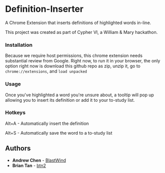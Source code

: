 # Definition-Inserter
A Chrome Extension that inserts definitions of highlighted words in-line.

This project was created as part of Cypher VI, a William & Mary hackathon. 

### Installation 
Because we require host permissions, this chrome extension needs substantial review from Google. Right now, to run it in your browser, the only option right now is download this github repo as zip, unzip it, go to `chrome://extensions`,  and `load unpacked` 

### Usage
Once you've highlighted a word you're unsure about, a tooltip will pop up allowing you to insert its definition or add it to your to-study list.

### Hotkeys
Alt+A - Automatically insert the definition

Alt+S - Automatically save the word to a to-study list

## Authors

* **Andrew Chen** - [BlastWind](https://github.com/BlastWind)
* **Brian Tan** - [btn2](https://github.com/btn2)
